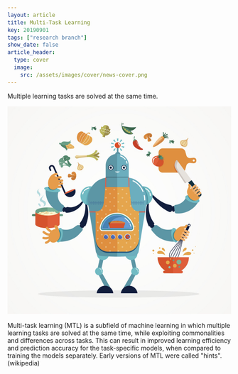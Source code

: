```yaml
---
layout: article
title: Multi-Task Learning
key: 20190901
tags: ["research branch"]
show_date: false
article_header:
  type: cover
  image:
    src: /assets/images/cover/news-cover.png
---
```


Multiple learning tasks are solved at the same time.

![multi-task](/assets/images/multitask.png)

<!--more-->

Multi-task learning (MTL) is a subfield of machine learning in which multiple learning tasks are solved at the same time, while exploiting commonalities and differences across tasks. This can result in improved learning efficiency and prediction accuracy for the task-specific models, when compared to training the models separately. Early versions of MTL were called "hints".(wikipedia)

